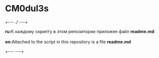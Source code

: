 # CM0dul3s

+--- ./ ---+

<b>ru:</b>К каждому скрипту в этом репозитории приложен файл <b>readme.md</b><br>
<br>
<b>en:</b>Attached to the script in this repository is a file <b>readme.md</b><br>

+---  ---+
